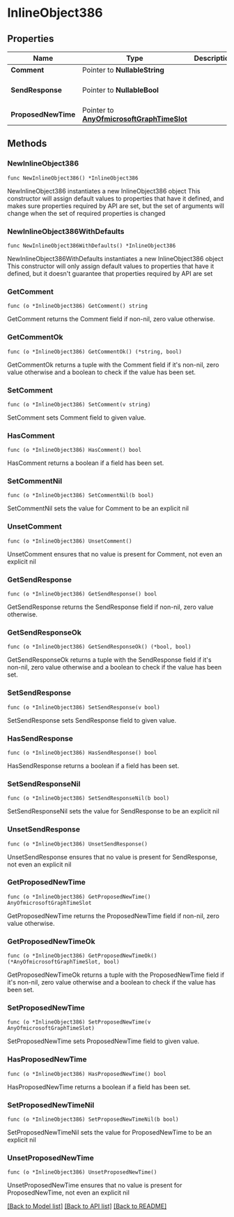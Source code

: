 # InlineObject386

## Properties

Name | Type | Description | Notes
------------ | ------------- | ------------- | -------------
**Comment** | Pointer to **NullableString** |  | [optional] 
**SendResponse** | Pointer to **NullableBool** |  | [optional] [default to false]
**ProposedNewTime** | Pointer to [**AnyOfmicrosoftGraphTimeSlot**](anyOf&lt;microsoft.graph.timeSlot&gt;.md) |  | [optional] 

## Methods

### NewInlineObject386

`func NewInlineObject386() *InlineObject386`

NewInlineObject386 instantiates a new InlineObject386 object
This constructor will assign default values to properties that have it defined,
and makes sure properties required by API are set, but the set of arguments
will change when the set of required properties is changed

### NewInlineObject386WithDefaults

`func NewInlineObject386WithDefaults() *InlineObject386`

NewInlineObject386WithDefaults instantiates a new InlineObject386 object
This constructor will only assign default values to properties that have it defined,
but it doesn't guarantee that properties required by API are set

### GetComment

`func (o *InlineObject386) GetComment() string`

GetComment returns the Comment field if non-nil, zero value otherwise.

### GetCommentOk

`func (o *InlineObject386) GetCommentOk() (*string, bool)`

GetCommentOk returns a tuple with the Comment field if it's non-nil, zero value otherwise
and a boolean to check if the value has been set.

### SetComment

`func (o *InlineObject386) SetComment(v string)`

SetComment sets Comment field to given value.

### HasComment

`func (o *InlineObject386) HasComment() bool`

HasComment returns a boolean if a field has been set.

### SetCommentNil

`func (o *InlineObject386) SetCommentNil(b bool)`

 SetCommentNil sets the value for Comment to be an explicit nil

### UnsetComment
`func (o *InlineObject386) UnsetComment()`

UnsetComment ensures that no value is present for Comment, not even an explicit nil
### GetSendResponse

`func (o *InlineObject386) GetSendResponse() bool`

GetSendResponse returns the SendResponse field if non-nil, zero value otherwise.

### GetSendResponseOk

`func (o *InlineObject386) GetSendResponseOk() (*bool, bool)`

GetSendResponseOk returns a tuple with the SendResponse field if it's non-nil, zero value otherwise
and a boolean to check if the value has been set.

### SetSendResponse

`func (o *InlineObject386) SetSendResponse(v bool)`

SetSendResponse sets SendResponse field to given value.

### HasSendResponse

`func (o *InlineObject386) HasSendResponse() bool`

HasSendResponse returns a boolean if a field has been set.

### SetSendResponseNil

`func (o *InlineObject386) SetSendResponseNil(b bool)`

 SetSendResponseNil sets the value for SendResponse to be an explicit nil

### UnsetSendResponse
`func (o *InlineObject386) UnsetSendResponse()`

UnsetSendResponse ensures that no value is present for SendResponse, not even an explicit nil
### GetProposedNewTime

`func (o *InlineObject386) GetProposedNewTime() AnyOfmicrosoftGraphTimeSlot`

GetProposedNewTime returns the ProposedNewTime field if non-nil, zero value otherwise.

### GetProposedNewTimeOk

`func (o *InlineObject386) GetProposedNewTimeOk() (*AnyOfmicrosoftGraphTimeSlot, bool)`

GetProposedNewTimeOk returns a tuple with the ProposedNewTime field if it's non-nil, zero value otherwise
and a boolean to check if the value has been set.

### SetProposedNewTime

`func (o *InlineObject386) SetProposedNewTime(v AnyOfmicrosoftGraphTimeSlot)`

SetProposedNewTime sets ProposedNewTime field to given value.

### HasProposedNewTime

`func (o *InlineObject386) HasProposedNewTime() bool`

HasProposedNewTime returns a boolean if a field has been set.

### SetProposedNewTimeNil

`func (o *InlineObject386) SetProposedNewTimeNil(b bool)`

 SetProposedNewTimeNil sets the value for ProposedNewTime to be an explicit nil

### UnsetProposedNewTime
`func (o *InlineObject386) UnsetProposedNewTime()`

UnsetProposedNewTime ensures that no value is present for ProposedNewTime, not even an explicit nil

[[Back to Model list]](../README.md#documentation-for-models) [[Back to API list]](../README.md#documentation-for-api-endpoints) [[Back to README]](../README.md)


